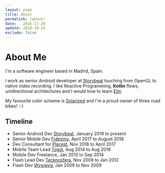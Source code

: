 ```yaml
---
layout: page
title: About
permalink: /about/
date:   2016-11-20
update: 2018-10-26
exclude: false
---
```


# About Me

I'm a software engineer based in Madrid, Spain.

I work as senior Android developer at [Storybeat][Storybeat] touching from OpenGL to native video recording. I like Reactive Programming, **Kotlin** flows, unidirectional architectures and I would love to learn [Elm](http://elm-lang.org/).

My favourite color scheme is [Solarized][Solarized] and I'm a proud owner of three road bikes! :-)

## Timeline

* Senior Android Dev [Storybeat][Storybeat], <time>January 2019 to present</time>
* Senior Mobile Dev [Fidesmo][Fidesmo], <time>April 2017 to August 2018</time>
* Dev Consultant for [Placest][Placest], <time>Nov 2016 to April 2017</time>
* Mobile Team Lead [Toggl][Toggl], <time>Aug 2014 to Aug 2016</time>
* Mobile Dev Freelance, <time>Jan 2012 to Sep 2014</time>
* Flash Lead Dev [Tecknosfera][Tecknosfera], <time>Nov 2009 to Jan 2012</time>
* Flash Dev [Wysiwyg][Wysiwyg], <time>Jan 2009 to Nov 2009</time>

[Storybeat]:    https://www.storybeat.com
[Fidesmo]:    https://www.fidesmo.com
[Placest]: http://www.placest.com
[Toggl]:   http://www.toggl.com
[Tecknosfera]:   http://www.tecknosfera.com
[Wysiwyg]: http://www.wysiwyg.es/home.html
[Solarized]: https://ethanschoonover.com/solarized/